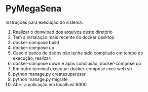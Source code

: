 # PyMegaSena

Instruções para execução do sistema:

1. Realizar o donwload dos arquivos deste diretório
2. Tem a instalação mais recente do docker desktop
3. docker-compose build
4. docker-compose up
5. Caso o banco de dados não tenha sido compilado em tempo de execução, realizar:
6. docker-compose down e apos conclusão, docker-compose up
7. Em outro terminal executar: docker-compose exec web sh
8. python manage.py createsuperuser
9. python manage.py migrate
10. Abrir a aplicação em localhost:8000

